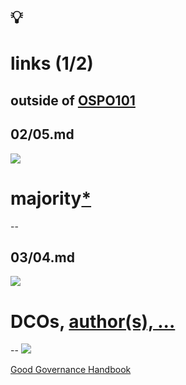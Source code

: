# 💡
# links (1/2)

outside of [OSPO101](https://digital-sustainability.github.io/module-eoss-ospo101/#course-outline)
--
## 02/05.md

[![](https://upload.wikimedia.org/wikipedia/commons/thumb/7/7c/Icon_DINA_Voraussetzungen_Digitale_Nachhaltigkeit_09_Breit_Abgestützte_Finanzierung_Farbig.svg/320px-Icon_DINA_Voraussetzungen_Digitale_Nachhaltigkeit_09_Breit_Abgestützte_Finanzierung_Farbig.svg.png)](https://commons.wikimedia.org/wiki/File:Icon_DINA_Voraussetzungen_Digitale_Nachhaltigkeit_09_Breit_Abgestützte_Finanzierung_Farbig.svg)

# majority[*](https://en.wikipedia.org/wiki/Business_models_for_open-source_software)
--
## 03/04.md

[![](https://upload.wikimedia.org/wikipedia/commons/thumb/3/3c/Icon_DINA_Voraussetzungen_Digitale_Nachhaltigkeit_06_Geteiltes_Wissen_Farbig.svg/320px-Icon_DINA_Voraussetzungen_Digitale_Nachhaltigkeit_06_Geteiltes_Wissen_Farbig.svg.png)](https://commons.wikimedia.org/wiki/File:Icon_DINA_Voraussetzungen_Digitale_Nachhaltigkeit_06_Geteiltes_Wissen_Farbig.svg)

# DCOs, [author(s), ...](https://git-scm.com/book/en/v2/Git-Basics-Viewing-the-Commit-History)
--
![](https://ospo-alliance.org/images/logos/OSPO_Alliance_Logo_wide.svg)

[Good Governance Handbook](https://ospo-alliance.org/ggi/)